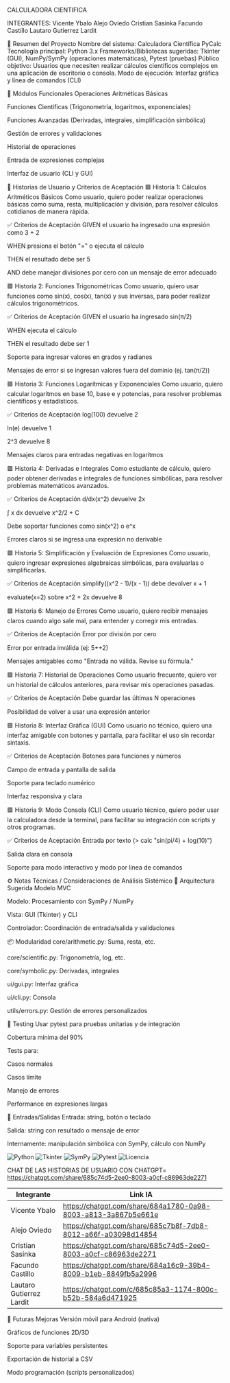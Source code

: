 CALCULADORA CIENTIFICA

INTEGRANTES:
 Vicente Ybalo
 Alejo Oviedo
 Cristian Sasinka
 Facundo Castillo
 Lautaro Gutierrez Lardit

📘 Resumen del Proyecto
Nombre del sistema: Calculadora Científica PyCalc
Tecnología principal: Python 3.x
Frameworks/Bibliotecas sugeridas: Tkinter (GUI), NumPy/SymPy (operaciones matemáticas), Pytest (pruebas)
Público objetivo: Usuarios que necesiten realizar cálculos científicos complejos en una aplicación de escritorio o consola.
Modo de ejecución: Interfaz gráfica y línea de comandos (CLI)

🧩 Módulos Funcionales
Operaciones Aritméticas Básicas

Funciones Científicas (Trigonometría, logaritmos, exponenciales)

Funciones Avanzadas (Derivadas, integrales, simplificación simbólica)

Gestión de errores y validaciones

Historial de operaciones

Entrada de expresiones complejas

Interfaz de usuario (CLI y GUI)

🧠 Historias de Usuario y Criterios de Aceptación
🟩 Historia 1: Cálculos Aritméticos Básicos
Como usuario,
quiero poder realizar operaciones básicas como suma, resta, multiplicación y división,
para resolver cálculos cotidianos de manera rápida.

✅ Criterios de Aceptación
GIVEN el usuario ha ingresado una expresión como 3 + 2

WHEN presiona el botón "=" o ejecuta el cálculo

THEN el resultado debe ser 5

AND debe manejar divisiones por cero con un mensaje de error adecuado

🟩 Historia 2: Funciones Trigonométricas
Como usuario,
quiero usar funciones como sin(x), cos(x), tan(x) y sus inversas,
para poder realizar cálculos trigonométricos.

✅ Criterios de Aceptación
GIVEN el usuario ha ingresado sin(π/2)

WHEN ejecuta el cálculo

THEN el resultado debe ser 1

Soporte para ingresar valores en grados y radianes

Mensajes de error si se ingresan valores fuera del dominio (ej. tan(π/2))

🟩 Historia 3: Funciones Logarítmicas y Exponenciales
Como usuario,
quiero calcular logaritmos en base 10, base e y potencias,
para resolver problemas científicos y estadísticos.

✅ Criterios de Aceptación
log(100) devuelve 2

ln(e) devuelve 1

2^3 devuelve 8

Mensajes claros para entradas negativas en logaritmos

🟩 Historia 4: Derivadas e Integrales
Como estudiante de cálculo,
quiero poder obtener derivadas e integrales de funciones simbólicas,
para resolver problemas matemáticos avanzados.

✅ Criterios de Aceptación
d/dx(x^2) devuelve 2x

∫ x dx devuelve x^2/2 + C

Debe soportar funciones como sin(x^2) o e^x

Errores claros si se ingresa una expresión no derivable

🟩 Historia 5: Simplificación y Evaluación de Expresiones
Como usuario,
quiero ingresar expresiones algebraicas simbólicas,
para evaluarlas o simplificarlas.

✅ Criterios de Aceptación
simplify((x^2 - 1)/(x - 1)) debe devolver x + 1

evaluate(x=2) sobre x^2 + 2x devuelve 8

🟩 Historia 6: Manejo de Errores
Como usuario,
quiero recibir mensajes claros cuando algo sale mal,
para entender y corregir mis entradas.

✅ Criterios de Aceptación
Error por división por cero

Error por entrada inválida (ej: 5++2)

Mensajes amigables como "Entrada no válida. Revise su fórmula."

🟩 Historia 7: Historial de Operaciones
Como usuario frecuente,
quiero ver un historial de cálculos anteriores,
para revisar mis operaciones pasadas.

✅ Criterios de Aceptación
Debe guardar las últimas N operaciones

Posibilidad de volver a usar una expresión anterior

🟩 Historia 8: Interfaz Gráfica (GUI)
Como usuario no técnico,
quiero una interfaz amigable con botones y pantalla,
para facilitar el uso sin recordar sintaxis.

✅ Criterios de Aceptación
Botones para funciones y números

Campo de entrada y pantalla de salida

Soporte para teclado numérico

Interfaz responsiva y clara

🟩 Historia 9: Modo Consola (CLI)
Como usuario técnico,
quiero poder usar la calculadora desde la terminal,
para facilitar su integración con scripts y otros programas.

✅ Criterios de Aceptación
Entrada por texto (> calc "sin(pi/4) + log(10)")

Salida clara en consola

Soporte para modo interactivo y modo por línea de comandos

⚙️ Notas Técnicas / Consideraciones de Análisis Sistémico
🔧 Arquitectura Sugerida
Modelo MVC

Modelo: Procesamiento con SymPy / NumPy

Vista: GUI (Tkinter) y CLI

Controlador: Coordinación de entrada/salida y validaciones

📦 Modularidad
core/arithmetic.py: Suma, resta, etc.

core/scientific.py: Trigonometría, log, etc.

core/symbolic.py: Derivadas, integrales

ui/gui.py: Interfaz gráfica

ui/cli.py: Consola

utils/errors.py: Gestión de errores personalizados

🧪 Testing
Usar pytest para pruebas unitarias y de integración

Cobertura mínima del 90%

Tests para:

Casos normales

Casos límite

Manejo de errores

Performance en expresiones largas

🔁 Entradas/Salidas
Entrada: string, botón o teclado

Salida: string con resultado o mensaje de error

Internamente: manipulación simbólica con SymPy, cálculo con NumPy






![Python](https://img.shields.io/badge/Python-3.10%2B-blue)
![Tkinter](https://img.shields.io/badge/GUI-Tkinter-green)
![SymPy](https://img.shields.io/badge/Math-SymPy%2FNumPy-orange)
![Pytest](https://img.shields.io/badge/Testing-Pytest-success)
![Licencia](https://img.shields.io/badge/Licencia-MIT-yellow)

CHAT DE LAS HISTORIAS DE USUARIO CON CHATGPT= https://chatgpt.com/share/685c74d5-2ee0-8003-a0cf-c86963de2271

| Integrante                | Link IA |
|---------------------------|---------|
| Vicente Ybalo             | https://chatgpt.com/share/684a1780-0a98-8003-a813-3a867b5e661e |
| Alejo Oviedo              | https://chatgpt.com/share/685c7b8f-7db8-8012-a66f-a03098d14854 |
| Cristian Sasinka          | https://chatgpt.com/share/685c74d5-2ee0-8003-a0cf-c86963de2271 |
| Facundo Castillo          | https://chatgpt.com/share/684a16c9-39b4-8009-b1eb-8849fb5a2996 |
| Lautaro Gutierrez Lardit  | https://chatgpt.com/c/685c85a3-1174-800c-b52b-584a6d471925 |


🚀 Futuras Mejoras
Versión móvil para Android (nativa)

Gráficos de funciones 2D/3D

Soporte para variables persistentes

Exportación de historial a CSV

Modo programación (scripts personalizados)
